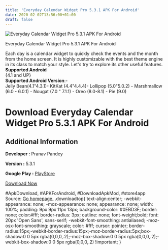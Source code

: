 ```yaml
---
title: 'Everyday Calendar Widget Pro 5.3.1 APK For Android'
date: 2020-02-02T13:56:00+01:00
draft: false
---
```


![Everyday Calendar Widget Pro 5.3.1 APK For Android](https://i1.wp.com/apkhome.net/wp-content/uploads/2020/02/Everyday-Calendar-Widget-Pro-5.3.1.png "Everyday Calendar Widget Pro 5.3.1 APK For Android")

  

Everyday Calendar Widget Pro 5.3.1 APK For Android

Each day is a calendar widget to quickly check the events and the month from the home screen. It is highly customizable with the best theme engine in its class to match your style. Let's try to explore its other useful features.  
**Supported Android**  
{4.1 and UP}  
**Supported Android Version**:-  
Jelly Bean(4.1"4.3.1)- KitKat (4.4"4.4.4)- Lollipop (5.0"5.0.2) - Marshmallow (6.0 - 6.0.1) - Nougat (7.0 " 7.1.1) - Oreo (8.0-8.1) - Pie (9.0)

Download Everyday Calendar Widget Pro 5.3.1 APK For Android
===========================================================

Additional Information
----------------------

**Developer :** Pranav Pandey

**Version :** 5.3.1

**Google Play :** [PlayStore](https://play.google.com/store/apps/details?id=com.pranavpandey.calendar)

  

[Download Now](https://store4app.co/post/everyday-calendar-widget-pro-5-3-1-apk-for-android_1580643814)

  
#ApkDownload, #APKForAndroid, #DownloadApkMod, #store4app  
Source: [Go homepage.](https://store4app.co/post/everyday-calendar-widget-pro-5-3-1-apk-for-android_1580643814) .downloadtop{ text-align:center; -webkit-appearance: none; -moz-appearance: none; appearance: none; width: 100%; padding: 9px 9px 11px 13px; background-color: #0EBD3F; border: none; color:#fff; border-radius: 3px; outline: none; font-weight;bold; font: 20px 'Open Sans', sans-serif; -webkit-font-smoothing: antialiased; -moz-osx-font-smoothing: grayscale; color: #fff; cursor: pointer; border-radius:15px;-webkit-border-radius:15px;-moz-border-radius:5px;box-shadow:0 0 5px rgba(0,0,0,.2);-moz-box-shadow:0 0 5px rgba(0,0,0,.2);-webkit-box-shadow:0 0 5px rgba(0,0,0,.2) !important; }